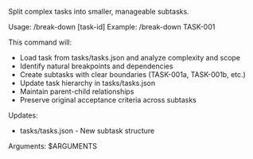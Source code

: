 Split complex tasks into smaller, manageable subtasks.

Usage: /break-down [task-id]
Example: /break-down TASK-001

This command will:
- Load task from tasks/tasks.json and analyze complexity and scope
- Identify natural breakpoints and dependencies
- Create subtasks with clear boundaries (TASK-001a, TASK-001b, etc.)
- Update task hierarchy in tasks/tasks.json
- Maintain parent-child relationships
- Preserve original acceptance criteria across subtasks

Updates:
- tasks/tasks.json - New subtask structure

Arguments: $ARGUMENTS